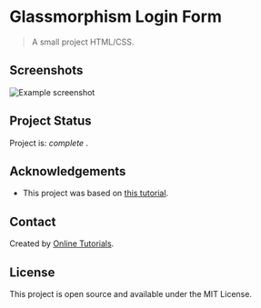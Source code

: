 # Glassmorphism Login Form

> A small project HTML/CSS.


## Screenshots
![Example screenshot](https://github.com/IrinaSpasova/Small-projects-JavaScript/blob/main/CSS%20Neumorphism%20Working%20Analog%20Clock/image.jpg)


## Project Status
Project is:  _complete_ .


## Acknowledgements
- This project was based on [this tutorial](https://www.youtube.com/watch?v=weZFfrjF-k4&list=RDCMUCbwXnUipZsLfUckBPsC7Jog&index=16).


## Contact
Created by [Online Tutorials](https://www.youtube.com/channel/UCbwXnUipZsLfUckBPsC7Jog).


## License
This project is open source and available under the MIT License. 
